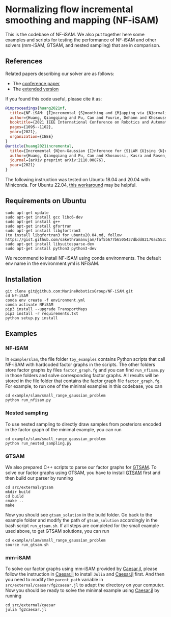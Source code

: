 # Normalizing flow incremental smoothing and mapping (NF-iSAM)
This is the codebase of NF-iSAM. We also put together here some examples and scripts for testing the performance of NF-iSAM and other solvers (mm-iSAM, GTSAM, and nested sampling) that are in comparison.

## References

Related papers describing our solver are as follows:
* The [conference paper](https://arxiv.org/abs/2105.05045)
* The [extended version](https://arxiv.org/abs/2110.00876)

If you found this code useful, please cite it as:
```bibtex
@inproceedings{huang2021nf,
  title={NF-iSAM: {I}ncremental {S}moothing and {M}apping via {N}ormalizing {F}lows},
  author={Huang, Qiangqiang and Pu, Can and Fourie, Dehann and Khosoussi, Kasra and How, Jonathan P and Leonard, John J},
  booktitle={2021 IEEE International Conference on Robotics and Automation (ICRA)},
  pages={1095--1102},
  year={2021},
  organization={IEEE}
}
@article{huang2021incremental,
  title={Incremental {N}on-Gaussian {I}nference for {S}LAM {U}sing {N}ormalizing {F}lows},
  author={Huang, Qiangqiang and Pu, Can and Khosoussi, Kasra and Rosen, David M and Fourie, Dehann and How, Jonathan P and Leonard, John J},
  journal={arXiv preprint arXiv:2110.00876},
  year={2021}
}
```


The following instruction was tested on Ubuntu 18.04 and 20.04 with Miniconda. For Ubuntu 22.04, [this workaround](https://github.com/MarineRoboticsGroup/NF-iSAM/issues/1#issuecomment-1080046746) may be helpful.

## Requirements on Ubuntu
```
sudo apt-get update
sudo apt-get install gcc libc6-dev
sudo apt-get install g++
sudo apt-get install gfortran
sudo apt-get install libgfortran3
(to install libgfortran3 for ubuntu20.04.md, follow https://gist.github.com/sakethramanujam/faf5b677b6505437dbdd82170ac55322)
sudo apt-get install libsuitesparse-dev
sudo apt-get install python3 python3-dev
```

We recommend to install NF-iSAM using conda environments. The default env name in the environment.yml is NFiSAM.

## Installation
```
git clone git@github.com:MarineRoboticsGroup/NF-iSAM.git
cd NF-iSAM
conda env create -f environment.yml
conda activate NFiSAM
pip3 install --upgrade TransportMaps
pip3 install -r requirements.txt
python setup.py install
```

## Examples
### NF-iSAM
In `example/slam`, the file folder `toy_examples` contains Python scripts that call NF-iSAM with hardcoded factor graphs in the scripts. The other folders store factor graphs by files `factor_graph.fg` and you can find `run_nfisam.py` in those folders and solve corresponding factor graphs. All results will be stored in the file folder that contains the factor graph file `factor_graph.fg`. For example, to run one of the minimal examples in this codebase, you can
```
cd example/slam/small_range_gaussian_problem
python run_nfisam.py
```

### Nested sampling
To use nested sampling to directly draw samples from posteriors encoded in the factor graph of the minimal example, you can run
```
cd example/slam/small_range_gaussian_problem
python run_nested_sampling.py
```

### GTSAM
We also prepared C++ scripts to parse our factor graphs for [GTSAM](https://github.com/borglab/gtsam). To solve our factor graphs using GTSAM, you have to install [GTSAM](https://github.com/borglab/gtsam) first and then build our parser by running
```
cd src/external/gtsam
mkdir build
cd build
cmake ..
make
```
Now you should see `gtsam_solution` in the build folder. Go back to the example folder and modify the path of `gtsam_solution` accordingly in the bash script `run_gtsam.sh`. If all steps are completed for the small example used above, to get GTSAM solutions, you can run
```
cd example/slam/small_range_gaussian_problem
source run_gtsam.sh
```

### mm-iSAM
To solve our factor graphs using mm-iSAM provided by [Caesar.jl](https://juliarobotics.org/Caesar.jl/latest/), please follow the instruction in [Caesar.jl](https://juliarobotics.org/Caesar.jl/latest/) to install `Julia` and [Caesar.jl](https://juliarobotics.org/Caesar.jl/latest/) first. And then you need to modify the `parent_path` variable in `src/external/caesar/fg2caesar.jl` to adapt the directory on your computer. Now you should be ready to solve the minimal example using [Caesar.jl](https://juliarobotics.org/Caesar.jl/latest/) by running
```
cd src/external/caesar
julia fg2caesar.jl
```
